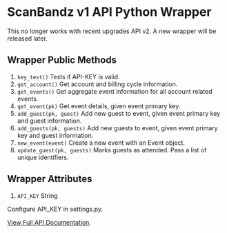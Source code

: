 # ScanBandz v1 API Python Wrapper

This no longer works with recent upgrades API v2. A new wrapper will be released later.

## Wrapper Public Methods
1. `key_test()` Tests if API-KEY is valid.
2. `get_account()` Get account and billing cycle information.
3. `get_events()` Get aggregate event information for all account related events.
4. `get_event(pk)` Get event details, given event primary key.
5. `add_guest(pk, guest)` Add new guest to event, given event primary key and guest information.
6. `add_guests(pk, guests)` Add new guests to event, given event primary key and guest information.
7. `new_event(event)` Create a new event with an Event object.
8. `update_guest(pk, guests)` Marks guests as attended. Pass a list of unique identifiers.

## Wrapper Attributes
1. `API_KEY` String

Configure API_KEY in settings.py.

[View Full API Documentation](https://scanbandz.com/api/v1/documentation).

